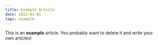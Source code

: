 ```yaml
---
title: Example Article
date: 2012-01-01
tags: example
---
```


This is an **example** article. You probably want to delete it and write your own articles!
